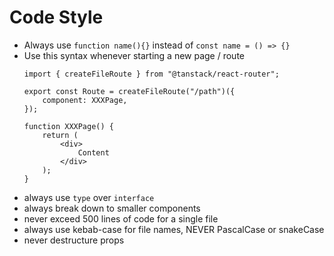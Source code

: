 # Code Style

- Always use `function name(){}` instead of `const name = () => {}`
- Use this syntax whenever starting a new page / route
    ```tsx
    import { createFileRoute } from "@tanstack/react-router";

    export const Route = createFileRoute("/path")({
        component: XXXPage,
    });

    function XXXPage() {
        return (
            <div>
                Content
            </div>
        );
    }
    ```
- always use `type` over `interface`
- always break down to smaller components
- never exceed 500 lines of code for a single file
- always use kebab-case for file names, NEVER PascalCase or snakeCase
- never destructure props
